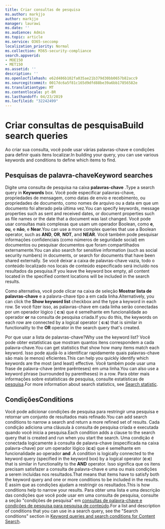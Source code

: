 ```yaml
---
title: Criar consultas de pesquisa
ms.author: markjjo
author: markjjo
manager: laurawi
ms.date: ''
ms.audience: Admin
ms.topic: article
ms.service: O365-seccomp
localization_priority: Normal
ms.collection: M365-security-compliance
search.appverid:
- MOE150
- MET150
ms.assetid: ''
description: ''
ms.openlocfilehash: e62d486b102fa035ae21b379d30bb0657b82acc9
ms.sourcegitcommit: 0017dc6a5f81c165d9dfd88be39a6bb17856582e
ms.translationtype: MT
ms.contentlocale: pt-BR
ms.lasthandoff: 04/23/2019
ms.locfileid: "32242499"
---
```

# <a name="build-search-queries"></a><span data-ttu-id="56042-102">Criar consultas de pesquisa</span><span class="sxs-lookup"><span data-stu-id="56042-102">Build search queries</span></span>

<span data-ttu-id="56042-103">Ao criar sua consulta, você pode usar várias palavras-chave e condições para definir quais itens localizar.</span><span class="sxs-lookup"><span data-stu-id="56042-103">In building your query, you can use various keywords and conditions to define which items to find.</span></span>

## <a name="keyword-searches"></a><span data-ttu-id="56042-104">Pesquisas de palavra-chave</span><span class="sxs-lookup"><span data-stu-id="56042-104">Keyword searches</span></span>

<span data-ttu-id="56042-105">Digite uma consulta de pesquisa na caixa **palavras-chave** .</span><span class="sxs-lookup"><span data-stu-id="56042-105">Type a search query in **Keywords** box.</span></span> <span data-ttu-id="56042-106">Você pode especificar palavras-chave, propriedades de mensagem, como datas de envio e recebimento, ou propriedades de documento, como nomes de arquivo ou a data em que um documento foi alterado pela última vez.</span><span class="sxs-lookup"><span data-stu-id="56042-106">You can specify keywords, message properties such as sent and received dates, or document properties such as file names or the date that a document was last changed.</span></span> <span data-ttu-id="56042-107">Você pode usar consultas mais complexas que usam um operador Boolean, como **e**, **ou**, e **não**, e **Near**.</span><span class="sxs-lookup"><span data-stu-id="56042-107">You can use a more complex queries that use a Boolean operator, such as **AND**, **OR**, **NOT**, and **NEAR**.</span></span> <span data-ttu-id="56042-108">Você também pode pesquisar informações confidenciais (como números de seguridade social) em documentos ou pesquisar documentos que foram compartilhados externamente.</span><span class="sxs-lookup"><span data-stu-id="56042-108">You can also search for sensitive information (such as social security numbers) in documents, or search for documents that have been shared externally.</span></span> <span data-ttu-id="56042-109">Se você deixar a caixa de palavras-chave vazia, todo o conteúdo localizado nos locais de conteúdo especificado será incluído nos resultados da pesquisa.</span><span class="sxs-lookup"><span data-stu-id="56042-109">If you leave the keyword box empty, all content located in the specified content locations will be included in the search results.</span></span>
    
<span data-ttu-id="56042-110">Como alternativa, você pode clicar na caixa de seleção **Mostrar lista de palavras-chave** e a palavra-chave tipo a em cada linha.</span><span class="sxs-lookup"><span data-stu-id="56042-110">Alternatively, you can click the **Show keyword list** checkbox and the type a keyword in each row.</span></span> <span data-ttu-id="56042-111">Se você fizer isso, as palavras-chave em cada linha serão conectadas por um operador lógico ( **c:s**) que é semelhante em funcionalidade ao operador **or** na consulta de pesquisa criada.</span><span class="sxs-lookup"><span data-stu-id="56042-111">If you do this, the keywords on each row are connected by a logical operator ( **c:s**) that is similar in functionality to the **OR** operator in the search query that's created.</span></span> 
    
<span data-ttu-id="56042-112">Por que usar a lista de palavras-chave?</span><span class="sxs-lookup"><span data-stu-id="56042-112">Why use the keyword list?</span></span> <span data-ttu-id="56042-113">Você pode obter estatísticas que mostram quantos itens correspondem a cada palavra-chave.</span><span class="sxs-lookup"><span data-stu-id="56042-113">You can get statistics that show how many items match each keyword.</span></span> <span data-ttu-id="56042-114">Isso pode ajudá-lo a identificar rapidamente quais palavras-chave são mais (e menos) eficientes.</span><span class="sxs-lookup"><span data-stu-id="56042-114">This can help you quickly identify which keywords are the most (and least) effective.</span></span> <span data-ttu-id="56042-115">Você também pode usar uma frase de palavra-chave (entre parênteses) em uma linha.</span><span class="sxs-lookup"><span data-stu-id="56042-115">You can also use a keyword phrase (surrounded by parentheses) in a row.</span></span> <span data-ttu-id="56042-116">Para obter mais informações sobre estatísticas de pesquisa, consulte estatísticas de [pesquisa](search-statistics.md).</span><span class="sxs-lookup"><span data-stu-id="56042-116">For more information about search statistics, see [Search statistic](search-statistics.md).</span></span>

## <a name="conditions"></a><span data-ttu-id="56042-117">Condições</span><span class="sxs-lookup"><span data-stu-id="56042-117">Conditions</span></span>
    
<span data-ttu-id="56042-118">Você pode adicionar condições de pesquisa para restringir uma pesquisa e retornar um conjunto de resultados mais refinado.</span><span class="sxs-lookup"><span data-stu-id="56042-118">You can add search conditions to narrow a search and return a more refined set of results.</span></span> <span data-ttu-id="56042-119">Cada condição adiciona uma cláusula à consulta de pesquisa criada e executada quando você inicia a pesquisa.</span><span class="sxs-lookup"><span data-stu-id="56042-119">Each condition adds a clause to the search query that is created and run when you start the search.</span></span> <span data-ttu-id="56042-120">Uma condição é conectada logicamente à consulta de palavra-chave (especificada na caixa palavra-chave) por um operador lógico (**c:c**) que é semelhante em funcionalidade ao operador **and** .</span><span class="sxs-lookup"><span data-stu-id="56042-120">A condition is logically connected to the keyword query (specified in the keyword box) by a logical operator (**c:c**) that is similar in functionality to the **AND** operator.</span></span> <span data-ttu-id="56042-121">Isso significa que os itens precisam satisfazer a consulta de palavra-chave e uma ou mais condições a serem incluídas nos resultados.</span><span class="sxs-lookup"><span data-stu-id="56042-121">That means that items have to satisfy both the keyword query and one or more conditions to be included in the results.</span></span> <span data-ttu-id="56042-122">É assim que as condições ajudam a restringir os resultados.</span><span class="sxs-lookup"><span data-stu-id="56042-122">This is how conditions help to narrow your results.</span></span> <span data-ttu-id="56042-123">Para obter uma lista e uma descrição das condições que você pode usar em uma consulta de pesquisa, consulte a seção "condições de pesquisa" em [consultas de palavra-chave e condições de pesquisa para pesquisa de conteúdo](../keyword-queries-and-search-conditions.md#search-conditions).</span><span class="sxs-lookup"><span data-stu-id="56042-123">For a list and description of conditions that you can use in a search query, see the "Search conditions" section in [Keyword queries and search conditions for Content Search](../keyword-queries-and-search-conditions.md#search-conditions).</span></span>


